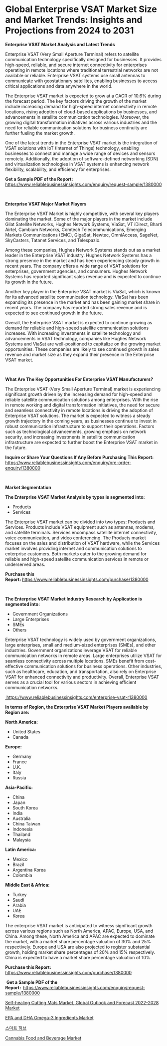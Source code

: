 <p><h1>Global Enterprise VSAT Market Size and Market Trends: Insights and Projections from 2024 to 2031</h1></p><p><strong>Enterprise VSAT Market Analysis and Latest Trends</strong></p>
<p><p>Enterprise VSAT (Very Small Aperture Terminal) refers to satellite communication technology specifically designed for businesses. It provides high-speed, reliable, and secure internet connectivity for enterprises operating in remote locations where traditional terrestrial networks are not available or reliable. Enterprise VSAT systems use small antennas to communicate with geostationary satellites, enabling businesses to access critical applications and data anywhere in the world.</p><p>The Enterprise VSAT market is expected to grow at a CAGR of 10.6% during the forecast period. The key factors driving the growth of the market include increasing demand for high-speed internet connectivity in remote locations, rising adoption of cloud-based applications by businesses, and advancements in satellite communication technologies. Moreover, the growing digital transformation initiatives across various industries and the need for reliable communication solutions for business continuity are further fueling the market growth.</p><p>One of the latest trends in the Enterprise VSAT market is the integration of VSAT solutions with IoT (Internet of Things) technology, enabling businesses to connect and manage a wide range of devices and sensors remotely. Additionally, the adoption of software-defined networking (SDN) and virtualization technologies in VSAT systems is enhancing network flexibility, scalability, and efficiency for enterprises.</p></p>
<p><strong>Get a Sample PDF of the Report:&nbsp;</strong> <a href="https://www.reliablebusinessinsights.com/enquiry/request-sample/1380000">https://www.reliablebusinessinsights.com/enquiry/request-sample/1380000</a></p>
<p>&nbsp;</p>
<p><strong>Enterprise VSAT Major Market Players</strong></p>
<p><p>The Enterprise VSAT Market is highly competitive, with several key players dominating the market. Some of the major players in the market include Gilat Satellite Networks, Hughes Network Systems, ViaSat, VT iDirect, Bharti Airtel, Cambium Networks, Comtech Telecommunications, Emerging Markets Communications (EMC), GigaSat, Newtec, OmniAccess, SageNet, SkyCasters, Tatanet Services, and Telespazio.</p><p>Among these companies, Hughes Network Systems stands out as a market leader in the Enterprise VSAT industry. Hughes Network Systems has a strong presence in the market and has been experiencing steady growth in recent years. The company offers a wide range of VSAT solutions for enterprises, government agencies, and consumers. Hughes Network Systems has reported significant sales revenue and is expected to continue its growth in the future.</p><p>Another key player in the Enterprise VSAT market is ViaSat, which is known for its advanced satellite communication technology. ViaSat has been expanding its presence in the market and has been gaining market share in recent years. The company has reported strong sales revenue and is expected to see continued growth in the future.</p><p>Overall, the Enterprise VSAT market is expected to continue growing as demand for reliable and high-speed satellite communication solutions increases. With increasing investments in satellite technology and advancements in VSAT technology, companies like Hughes Network Systems and ViaSat are well-positioned to capitalize on the growing market opportunities. These companies are likely to see continued growth in sales revenue and market size as they expand their presence in the Enterprise VSAT market.</p></p>
<p>&nbsp;</p>
<p><strong>What Are The Key Opportunities For Enterprise VSAT Manufacturers?</strong></p>
<p><p>The Enterprise VSAT (Very Small Aperture Terminal) market is experiencing significant growth driven by the increasing demand for high-speed and reliable satellite communication solutions among enterprises. With the rise in remote working and digital transformation initiatives, the need for secure and seamless connectivity in remote locations is driving the adoption of Enterprise VSAT solutions. The market is expected to witness a steady growth trajectory in the coming years, as businesses continue to invest in robust communication infrastructure to support their operations. Factors such as technological advancements, growing emphasis on network security, and increasing investments in satellite communication infrastructure are expected to further boost the Enterprise VSAT market in the future.</p></p>
<p><strong>Inquire or Share Your Questions If Any Before Purchasing This Report:</strong> <a href="https://www.reliablebusinessinsights.com/enquiry/pre-order-enquiry/1380000">https://www.reliablebusinessinsights.com/enquiry/pre-order-enquiry/1380000</a></p>
<p>&nbsp;</p>
<p><strong>Market Segmentation</strong></p>
<p><strong>The Enterprise VSAT Market Analysis by types is segmented into:</strong></p>
<p><ul><li>Products</li><li>Services</li></ul></p>
<p><p>The Enterprise VSAT market can be divided into two types: Products and Services. Products include VSAT equipment such as antennas, modems, and satellite terminals. Services encompass satellite internet connectivity, voice communication, and video conferencing. The Products market focuses on the sales and distribution of VSAT hardware, while the Services market involves providing internet and communication solutions to enterprise customers. Both markets cater to the growing demand for reliable and high-speed satellite communication services in remote or underserved areas.</p></p>
<p><strong>Purchase this Report:&nbsp;</strong><a href="https://www.reliablebusinessinsights.com/purchase/1380000">https://www.reliablebusinessinsights.com/purchase/1380000</a></p>
<p>&nbsp;</p>
<p><strong>The Enterprise VSAT Market Industry Research by Application is segmented into:</strong></p>
<p><ul><li>Government Organizations</li><li>Large Enterprises</li><li>SMEs</li><li>Others</li></ul></p>
<p><p>Enterprise VSAT technology is widely used by government organizations, large enterprises, small and medium-sized enterprises (SMEs), and other industries. Government organizations leverage VSAT for reliable communication networks in remote areas. Large enterprises utilize VSAT for seamless connectivity across multiple locations. SMEs benefit from cost-effective communication solutions for business operations. Other industries, such as healthcare, education, and transportation, also rely on Enterprise VSAT for enhanced connectivity and productivity. Overall, Enterprise VSAT serves as a crucial tool for various sectors in achieving efficient communication networks.</p></p>
<p><a href="https://www.reliablebusinessinsights.com/enterprise-vsat-r1380000">&nbsp;https://www.reliablebusinessinsights.com/enterprise-vsat-r1380000</a></p>
<p><strong>In terms of Region, the Enterprise VSAT Market Players available by Region are:</strong></p>
<p>
    <p> <strong> North America: </strong>
        <ul>
            <li>United States</li>
            <li>Canada</li>
        </ul>
        </p> 
    <p> <strong> Europe: </strong>
        <ul>
            <li>Germany</li>
            <li>France</li>
            <li>U.K.</li>
            <li>Italy</li>
            <li>Russia</li>
        </ul>
        </p> 
    <p> <strong> Asia-Pacific: </strong>
        <ul>
            <li>China</li>
            <li>Japan</li>
            <li>South Korea</li>
            <li>India</li>
            <li>Australia</li>
            <li>China Taiwan</li>
            <li>Indonesia</li>
            <li>Thailand</li>
            <li>Malaysia</li>
        </ul>
        </p> 
    <p> <strong> Latin America: </strong>
        <ul>
            <li>Mexico</li>
            <li>Brazil</li>
            <li>Argentina Korea</li>
            <li>Colombia</li>
        </ul>
        </p> 
    <p> <strong> Middle East & Africa: </strong>
        <ul>
            <li>Turkey</li>
            <li>Saudi</li>
            <li>Arabia</li>
            <li>UAE</li>
            <li>Korea</li>
        </ul>
    </p>
    </p>
<p><p>The enterprise VSAT market is anticipated to witness significant growth across various regions such as North America, APAC, Europe, USA, and China. Among these, North America and APAC are expected to dominate the market, with a market share percentage valuation of 30% and 25% respectively. Europe and USA are also projected to register substantial growth, holding market share percentages of 20% and 15% respectively. China is expected to have a market share percentage valuation of 10%.</p></p>
<p><strong>Purchase this Report: </strong><a href="https://www.reliablebusinessinsights.com/purchase/1380000">https://www.reliablebusinessinsights.com/purchase/1380000</a></p>
<p>&nbsp;<strong>Get a Sample PDF of the Report:&nbsp;&nbsp;</strong><a href="https://www.reliablebusinessinsights.com/enquiry/request-sample/1380000">https://www.reliablebusinessinsights.com/enquiry/request-sample/1380000</a></p>
<p><strong></strong></p>
<p><p><a href="https://www.linkedin.com/pulse/global-self-healing-cutting-mats-market-outlook-forecast-2022-2028-5wr8f">Self-healing Cutting Mats Market, Global Outlook and Forecast 2022-2028 Market</a></p><p><a href="https://github.com/valeriecruz651/Market-Research-Report-List-1/blob/main/epa-and-dha-omega-3-ingredients-market.md">EPA and DHA Omega-3 Ingredients Market</a></p><p><a href="https://github.com/AlexanderElliott1993/Market-Research-Report-List-2/blob/main/860668548126.md">스마트 허브</a></p><p><a href="https://github.com/heatherogden68774/Market-Research-Report-List-1/blob/main/cannabis-food-and-beverage-market.md">Cannabis Food and Beverage Market</a></p></p>